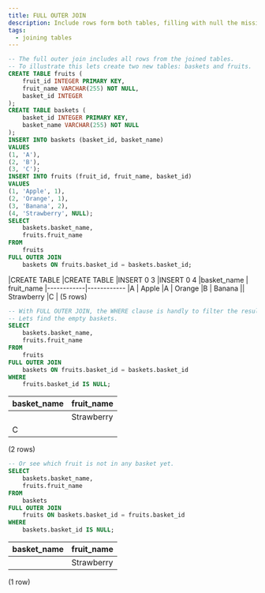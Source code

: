 ```yaml
---
title: FULL OUTER JOIN
description: Include rows form both tables, filling with null the missing values.
tags:
  - joining tables
---
```



```sql
-- The full outer join includes all rows from the joined tables.
-- To illustrate this lets create two new tables: baskets and fruits.
CREATE TABLE fruits (
    fruit_id INTEGER PRIMARY KEY,
    fruit_name VARCHAR(255) NOT NULL,
    basket_id INTEGER
);
CREATE TABLE baskets (
    basket_id INTEGER PRIMARY KEY,
    basket_name VARCHAR(255) NOT NULL
);
INSERT INTO baskets (basket_id, basket_name)
VALUES
(1, 'A'),
(2, 'B'),
(3, 'C');
INSERT INTO fruits (fruit_id, fruit_name, basket_id)
VALUES
(1, 'Apple', 1),
(2, 'Orange', 1),
(3, 'Banana', 2),
(4, 'Strawberry', NULL);
SELECT
    baskets.basket_name,
    fruits.fruit_name
FROM
    fruits
FULL OUTER JOIN
    baskets ON fruits.basket_id = baskets.basket_id;
```

|CREATE TABLE
|CREATE TABLE
|INSERT 0 3
|INSERT 0 4
|basket_name | fruit_name 
|------------|------------
|A           | Apple
|A           | Orange
|B           | Banana
|| Strawberry
|C           | 
(5 rows)

```sql
-- With FULL OUTER JOIN, the WHERE clause is handly to filter the results.
-- Lets find the empty baskets.
SELECT
    baskets.basket_name,
    fruits.fruit_name
FROM
    fruits
FULL OUTER JOIN
    baskets ON fruits.basket_id = baskets.basket_id
WHERE
    fruits.basket_id IS NULL;
```

|basket_name | fruit_name 
|------------|------------
|| Strawberry
|C           | 
(2 rows)

```sql
-- Or see which fruit is not in any basket yet.
SELECT
    baskets.basket_name,
    fruits.fruit_name
FROM
    baskets
FULL OUTER JOIN
    fruits ON baskets.basket_id = fruits.basket_id
WHERE
    baskets.basket_id IS NULL;

```

|basket_name | fruit_name 
|------------|------------
|| Strawberry
(1 row)

